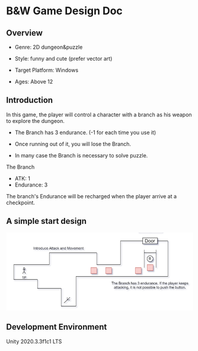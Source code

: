 # B&W Game Design Doc

## Overview

+   Genre: 2D dungeon&puzzle

+   Style: funny and cute (prefer vector art)

+   Target Platform: Windows

+   Ages: Above 12




## Introduction

In this game, the player will control a character with a branch as his weapon to explore the dungeon.

+   The Branch has 3 endurance. (-1 for each time you use it)

+   Once running out of it, you will lose the Branch.
+   In many case the Branch is necessary to solve puzzle.

The Branch

+ ATK: 1
+ Endurance: 3

The branch's Endurance will be recharged when the player arrive at a checkpoint.



## A simple start design

![image-20210411202542564](image-20210411202542564.png)



## Development Environment

Unity 2020.3.3f1c1 LTS

